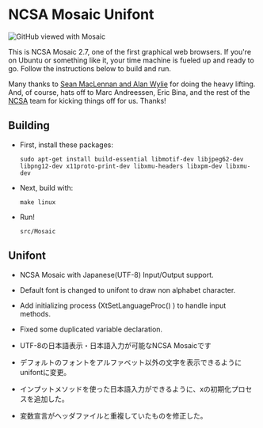 NCSA Mosaic Unifont
===========

![GitHub viewed with Mosaic](http://github.com/downloads/alandipert/ncsa-mosaic/github.png "GitHub with Mosaic")

This is NCSA Mosaic 2.7, one of the first graphical web browsers.
If you're on Ubuntu or something like it, your time machine is fueled
up and ready to go.  Follow the instructions below to build and run.

Many thanks to [Sean MacLennan and Alan Wylie](https://web.archive.org/web/20120915154245/seanm.ca/mosaic/) for doing the heavy lifting.  And, of course, hats off to Marc Andreessen, Eric Bina, and the rest of the [NCSA](http://www.ncsa.illinois.edu/) team for kicking things off for us.  Thanks!

Building
--------

* First, install these packages:

      sudo apt-get install build-essential libmotif-dev libjpeg62-dev libpng12-dev x11proto-print-dev libxmu-headers libxpm-dev libxmu-dev

* Next, build with:

      make linux

* Run!

      src/Mosaic
 
Unifont
---------
* NCSA Mosaic with Japanese(UTF-8) Input/Output support.
* Default font is changed to unifont to draw non alphabet character.
* Add initializing process (XtSetLanguageProc() ) to handle input methods.
* Fixed some duplicated variable declaration.

* UTF-8の日本語表示・日本語入力が可能なNCSA Mosaicです
* デフォルトのフォントをアルファベット以外の文字を表示できるようにunifontに変更。
* インプットメソッドを使った日本語入力ができるように、xの初期化プロセスを追加した。
* 変数宣言がヘッダファイルと重複していたものを修正した。
